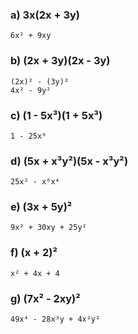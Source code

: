 ### a) 3x(2x + 3y)
    6x² + 9xy

### b) (2x + 3y)(2x - 3y)
    (2x)² - (3y)²
    4x² - 9y²

### c) (1 - 5x³)(1 + 5x³)
    1 - 25x⁶

### d) (5x + x³y²)(5x - x³y²)
    25x² - x⁶x⁴

### e) (3x + 5y)²
    9x² + 30xy + 25y²
    
### f) (x + 2)²
    x² + 4x + 4

### g) (7x² - 2xy)²
    49x⁴ - 28x³y + 4x²y²
